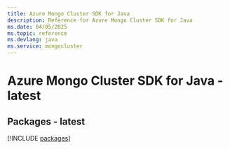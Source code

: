 ```yaml
---
title: Azure Mongo Cluster SDK for Java
description: Reference for Azure Mongo Cluster SDK for Java
ms.date: 04/05/2025
ms.topic: reference
ms.devlang: java
ms.service: mongocluster
---
```

# Azure Mongo Cluster SDK for Java - latest
## Packages - latest
[!INCLUDE [packages](mongo-cluster-index.md)]